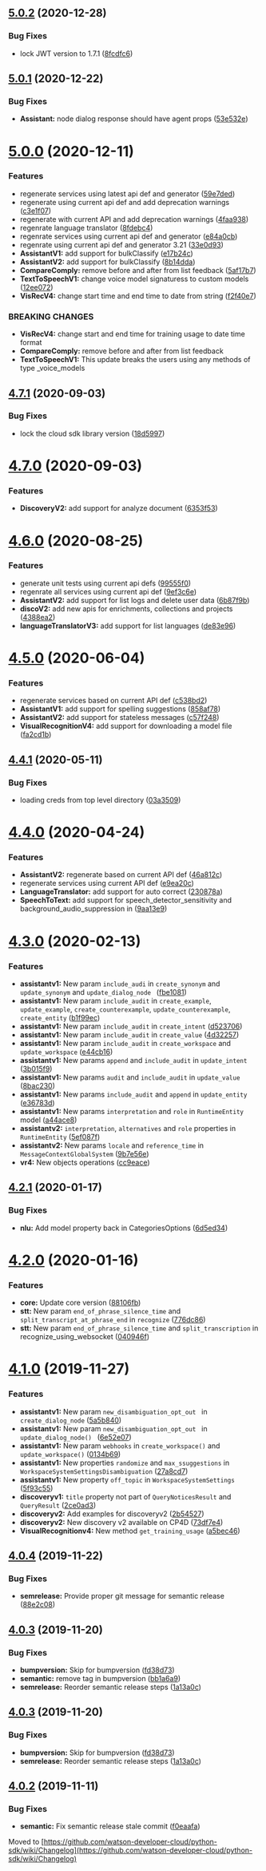 ## [5.0.2](https://github.com/watson-developer-cloud/python-sdk/compare/v5.0.1...v5.0.2) (2020-12-28)


### Bug Fixes

* lock JWT version to 1.7.1 ([8fcdfc6](https://github.com/watson-developer-cloud/python-sdk/commit/8fcdfc64db1bcf6a230e8be80de6dfcad8e8811f))

## [5.0.1](https://github.com/watson-developer-cloud/python-sdk/compare/v5.0.0...v5.0.1) (2020-12-22)


### Bug Fixes

* **Assistant:** node dialog response should have agent props ([53e532e](https://github.com/watson-developer-cloud/python-sdk/commit/53e532e04ab141d93e54f040965dbca993186543))

# [5.0.0](https://github.com/watson-developer-cloud/python-sdk/compare/v4.7.1...v5.0.0) (2020-12-11)


### Features

* regenerate services using latest api def and generator ([59e7ded](https://github.com/watson-developer-cloud/python-sdk/commit/59e7dede81f530ea027b480fd007f9df67180ab1))
* regenerate using current api def and add deprecation warnings ([c3e1f07](https://github.com/watson-developer-cloud/python-sdk/commit/c3e1f07697b15d05f87cec39e36a9a2d28db7b91))
* regenerate with current API and add deprecation warnings ([4faa938](https://github.com/watson-developer-cloud/python-sdk/commit/4faa9380a606eeb8e8794b918b0f72313e4b1d86))
* regenrate language translator ([8fdebc4](https://github.com/watson-developer-cloud/python-sdk/commit/8fdebc45f0dfd1044d848969cb5cb3b8cb15a313))
* regenrate services using current api def and generator ([e84a0cb](https://github.com/watson-developer-cloud/python-sdk/commit/e84a0cb0636cd0add767903391de150bd65a4cd2))
* regenrate using current api def and generator 3.21 ([33e0d93](https://github.com/watson-developer-cloud/python-sdk/commit/33e0d9356ac43b7f988200c853b46b6cf4f703ab))
* **AssistantV1:** add support for bulkClassify ([e17b24c](https://github.com/watson-developer-cloud/python-sdk/commit/e17b24cc565bf6ee603497aeb5c11436ee09b0dc))
* **AssistantV2:** add support for bulkClassify ([8b14dda](https://github.com/watson-developer-cloud/python-sdk/commit/8b14dda82de980f09a031b1e15ab53573a5b55d8))
* **CompareComply:** remove before and after from list feedback ([5af17b7](https://github.com/watson-developer-cloud/python-sdk/commit/5af17b7557b2bd3f178c17b7ba7de907c0a3045e))
* **TextToSpeechV1:** change voice model signaturess to custom models ([12ee072](https://github.com/watson-developer-cloud/python-sdk/commit/12ee072189d54a7b6462c82cb0e5d4d123822ea5))
* **VisRecV4:** change  start time and end time to date from string ([f2f40e7](https://github.com/watson-developer-cloud/python-sdk/commit/f2f40e7a6e9aa90f3938d576081998cb5667a0f8))


### BREAKING CHANGES

* **VisRecV4:** change start and end time for training usage to date time format
* **CompareComply:** remove before and after from list feedback
* **TextToSpeechV1:** This update breaks the users using any methods of type _voice_models

## [4.7.1](https://github.com/watson-developer-cloud/python-sdk/compare/v4.7.0...v4.7.1) (2020-09-03)


### Bug Fixes

* lock the cloud sdk library version ([18d5997](https://github.com/watson-developer-cloud/python-sdk/commit/18d5997faa44af4e3c11b217f598dd4e3c75115c))

# [4.7.0](https://github.com/watson-developer-cloud/python-sdk/compare/v4.6.0...v4.7.0) (2020-09-03)


### Features

* **DiscoveryV2:** add support for analyze document ([6353f53](https://github.com/watson-developer-cloud/python-sdk/commit/6353f53361f0c1998b746308a7713f1c0dbc172d))

# [4.6.0](https://github.com/watson-developer-cloud/python-sdk/compare/v4.5.0...v4.6.0) (2020-08-25)


### Features

* generate unit tests using current api defs ([99555f0](https://github.com/watson-developer-cloud/python-sdk/commit/99555f017a08fa42457fbebdaf4d03a854482683))
* regenrate all services using current api def ([9ef3c6e](https://github.com/watson-developer-cloud/python-sdk/commit/9ef3c6e2df323a2bb7403bef417ddbd34ca6b462))
* **AssistantV2:** add support for list logs and delete user data ([6b87f9b](https://github.com/watson-developer-cloud/python-sdk/commit/6b87f9bc834f9b23e62a1d7047e8024839a50e36))
* **discoV2:** add new apis for enrichments, collections and projects ([4388ea2](https://github.com/watson-developer-cloud/python-sdk/commit/4388ea276b5473b13249592127a51e2004a1d82c))
* **languageTranslatorV3:** add support for list languages ([de83e96](https://github.com/watson-developer-cloud/python-sdk/commit/de83e96e5d4b0a9f2221fc48ca38ef66b0a0c68d))

# [4.5.0](https://github.com/watson-developer-cloud/python-sdk/compare/v4.4.1...v4.5.0) (2020-06-04)


### Features

* regenerate services based on current API def ([c538bd2](https://github.com/watson-developer-cloud/python-sdk/commit/c538bd23b28c220cec2261e9d2a770ebedbba860))
* **AssistantV1:** add support for spelling suggestions ([858af78](https://github.com/watson-developer-cloud/python-sdk/commit/858af780c60edcff5e6c47281f23d3d9c5011861))
* **AssistantV2:** add support for stateless messages ([c57f248](https://github.com/watson-developer-cloud/python-sdk/commit/c57f248ea920c12bb439b5571ae78fcce144707b))
* **VisualRecognitionV4:** add support for downloading a model file ([fa2cd1b](https://github.com/watson-developer-cloud/python-sdk/commit/fa2cd1b8e8c0a867e6c509875418d8c32e9e4d06))

## [4.4.1](https://github.com/watson-developer-cloud/python-sdk/compare/v4.4.0...v4.4.1) (2020-05-11)


### Bug Fixes

* loading creds from top level directory ([03a3509](https://github.com/watson-developer-cloud/python-sdk/commit/03a3509f497dca9a534fc19cc59498ce80f2f51e))

# [4.4.0](https://github.com/watson-developer-cloud/python-sdk/compare/v4.3.0...v4.4.0) (2020-04-24)


### Features

* **AssistantV2:** regenerate based on current API def ([46a812c](https://github.com/watson-developer-cloud/python-sdk/commit/46a812c6f74a9d32a96ad566e2d25d883c24d2f7))
* regenerate services using current API def ([e9ea20c](https://github.com/watson-developer-cloud/python-sdk/commit/e9ea20cc68a09da4e948c0622e254c31b27b481b))
* **LanguageTranslator:** add support for auto correct ([230878a](https://github.com/watson-developer-cloud/python-sdk/commit/230878a256d375c92cef0647e2f5efa51b8a5cf0))
* **SpeechToText:** add support for speech_detector_sensitivity and background_audio_suppression in ([9aa13e9](https://github.com/watson-developer-cloud/python-sdk/commit/9aa13e94558c37ca815d61ff36d0988943c55bf7))

# [4.3.0](https://github.com/watson-developer-cloud/python-sdk/compare/v4.2.1...v4.3.0) (2020-02-13)


### Features

* **assistantv1:** New param `include_audi` in `create_synonym` and `update_synonym` and  `update_dialog_node ` ([fbe1081](https://github.com/watson-developer-cloud/python-sdk/commit/fbe1081309aaa380d47b3c9016aaedc0a7bb5005))
* **assistantv1:** New param `include_audit` in `create_example`, `update_example`, `create_counterexample`, `update_counterexample`, `create_entity` ([b1f99ec](https://github.com/watson-developer-cloud/python-sdk/commit/b1f99ec1e4fad3655ff526cab7de5f18e29607a0))
* **assistantv1:** New param `include_audit` in `create_intent` ([d523706](https://github.com/watson-developer-cloud/python-sdk/commit/d52370646cd9d5aa88bfd67da294dfd5f8ba9800))
* **assistantv1:** New param `include_audit` in `create_value` ([4d32257](https://github.com/watson-developer-cloud/python-sdk/commit/4d32257464bd87886934c00f5a4e569896a4ac32))
* **assistantv1:** New param `include_audit` in `create_workspace` and `update_workspace` ([e44cb16](https://github.com/watson-developer-cloud/python-sdk/commit/e44cb16771620f0cbc6f6c03e215c088c5a1beb6))
* **assistantv1:** New params `append` and `include_audit` in `update_intent` ([3b015f9](https://github.com/watson-developer-cloud/python-sdk/commit/3b015f9b660241c2ab6f6b7f371843edf2c12c59))
* **assistantv1:** New params `audit` and `include_audit` in `update_value` ([8bac230](https://github.com/watson-developer-cloud/python-sdk/commit/8bac230a824d996f7807f943650c737ca3ae553d))
* **assistantv1:** New params `include_audit` and `append` in `update_entity` ([e36783d](https://github.com/watson-developer-cloud/python-sdk/commit/e36783d015e7681b626a1cc8c99ee68a9cbf614f))
* **assistantv1:** New params `interpretation` and `role` in `RuntimeEntity` model ([a44ace8](https://github.com/watson-developer-cloud/python-sdk/commit/a44ace8638db57f17d319932863aa5c5af51dd93))
* **assistantv2:** `interpretation`, `alternatives` and `role` properties in `RuntimeEntity` ([5ef087f](https://github.com/watson-developer-cloud/python-sdk/commit/5ef087f4b27b0771e098aaec8488e42d94ecd1ce))
* **assistantv2:** New params `locale` and `reference_time` in `MessageContextGlobalSystem` ([9b7e56e](https://github.com/watson-developer-cloud/python-sdk/commit/9b7e56e85d9fdec8b264c1a2865882c031046998))
* **vr4:** New objects operations ([cc9eace](https://github.com/watson-developer-cloud/python-sdk/commit/cc9eaced7ac1e693392e0ea2e6eb2ed27c63af9a))

## [4.2.1](https://github.com/watson-developer-cloud/python-sdk/compare/v4.2.0...v4.2.1) (2020-01-17)


### Bug Fixes

* **nlu:** Add model property back in CategoriesOptions ([6d5ed34](https://github.com/watson-developer-cloud/python-sdk/commit/6d5ed3404408a32daa90490daa9be24f53512998))

# [4.2.0](https://github.com/watson-developer-cloud/python-sdk/compare/v4.1.0...v4.2.0) (2020-01-16)


### Features

* **core:** Update core version ([88106fb](https://github.com/watson-developer-cloud/python-sdk/commit/88106fb9c9460e60363a814565b51a512805f8b9))
* **stt:** New param `end_of_phrase_silence_time` and `split_transcript_at_phrase_end` in `recognize` ([776dc86](https://github.com/watson-developer-cloud/python-sdk/commit/776dc8635a98489a9ceb8abf155947bb0f39ad8a))
* **stt:** New param `end_of_phrase_silence_time` and `split_transcription` in recognize_using_websocket ([040946f](https://github.com/watson-developer-cloud/python-sdk/commit/040946f88d6b652f8b8e5638429b69fb1035e79a))

# [4.1.0](https://github.com/watson-developer-cloud/python-sdk/compare/v4.0.4...v4.1.0) (2019-11-27)


### Features

* **assistantv1:** New param `new_disambiguation_opt_out ` in `create_dialog_node` ([5a5b840](https://github.com/watson-developer-cloud/python-sdk/commit/5a5b84076ff4b0d87355ed71cf7a2cbb9612c866))
* **assistantv1:** New param `new_disambiguation_opt_out ` in `update_dialog_node() ` ([6e52e07](https://github.com/watson-developer-cloud/python-sdk/commit/6e52e07b3e3ab0a9bc2687406b8a98c5e5826e33))
* **assistantv1:** New param `webhooks` in `create_workspace()` and `update_workspace()` ([0134b69](https://github.com/watson-developer-cloud/python-sdk/commit/0134b6981c09fc7132297aeb161eb75029bbd54d))
* **assistantv1:** New properties `randomize` and `max_ssuggestions` in `WorkspaceSystemSettingsDisambiguation` ([27a8cd7](https://github.com/watson-developer-cloud/python-sdk/commit/27a8cd7173a48fb6aaf909598fc3eb34e1320fe4))
* **assistantv1:** New property `off_topic` in `WorkspaceSystemSettings` ([5f93c55](https://github.com/watson-developer-cloud/python-sdk/commit/5f93c552828b539b846c9a44df4f69ed888d27b4))
* **discoveryv1:** `title` property not part of `QueryNoticesResult` and `QueryResult` ([2ce0ad3](https://github.com/watson-developer-cloud/python-sdk/commit/2ce0ad33c91714eb6d9b2adb7ac44ff70ad378e9))
* **discoveryv2:** Add examples for discoveryv2 ([2b54527](https://github.com/watson-developer-cloud/python-sdk/commit/2b54527725438d229e4acd80dc31d0869bdaa464))
* **discoveryv2:** New discovery v2 available on CP4D ([73df7e4](https://github.com/watson-developer-cloud/python-sdk/commit/73df7e4a53ef83ad1271b71215ab357f7a538177))
* **VisualRecognitionv4:** New method `get_training_usage` ([a5bec46](https://github.com/watson-developer-cloud/python-sdk/commit/a5bec467005db9340f6983654c293c94587258d9))

## [4.0.4](https://github.com/watson-developer-cloud/python-sdk/compare/v4.0.3...v4.0.4) (2019-11-22)


### Bug Fixes

* **semrelease:** Provide proper git message for semantic release ([88e2c08](https://github.com/watson-developer-cloud/python-sdk/commit/88e2c0806882693d175c5b8aedb1bf187223db79))

## [4.0.3](https://github.com/watson-developer-cloud/python-sdk/compare/v4.0.2...v4.0.3) (2019-11-20)


### Bug Fixes

* **bumpversion:** Skip for bumpversion ([fd38d73](https://github.com/watson-developer-cloud/python-sdk/commit/fd38d7395daf3d28e8dd085b0a1c8e9d4358a1b5))
* **semantic:** remove tag in bumpversion ([bb1a6a9](https://github.com/watson-developer-cloud/python-sdk/commit/bb1a6a93fcbc8ac13df45d78fc2b97b071267699))
* **semrelease:** Reorder semantic release steps ([1a13a0c](https://github.com/watson-developer-cloud/python-sdk/commit/1a13a0c0bf8522b8ea10146d4daf9059f2595c35))

## [4.0.3](https://github.com/watson-developer-cloud/python-sdk/compare/v4.0.2...v4.0.3) (2019-11-20)


### Bug Fixes

* **bumpversion:** Skip for bumpversion ([fd38d73](https://github.com/watson-developer-cloud/python-sdk/commit/fd38d7395daf3d28e8dd085b0a1c8e9d4358a1b5))
* **semrelease:** Reorder semantic release steps ([1a13a0c](https://github.com/watson-developer-cloud/python-sdk/commit/1a13a0c0bf8522b8ea10146d4daf9059f2595c35))

## [4.0.2](https://github.com/watson-developer-cloud/python-sdk/compare/v4.0.1...v4.0.2) (2019-11-11)


### Bug Fixes

* **semantic:** Fix semantic release stale commit ([f0eaafa](https://github.com/watson-developer-cloud/python-sdk/commit/f0eaafa2731b12847c9941687f0f91d73c43d94f))

Moved to [https://github.com/watson-developer-cloud/python-sdk/wiki/Changelog](https://github.com/watson-developer-cloud/python-sdk/wiki/Changelog)

